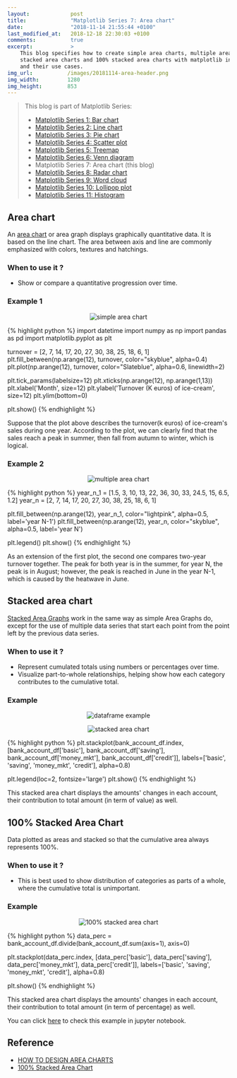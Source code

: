 ```yaml
---
layout:             post
title:              "Matplotlib Series 7: Area chart"
date:               "2018-11-14 21:55:44 +0100"
last_modified_at:   2018-12-18 22:30:03 +0100
comments:           true
excerpt:            >
    This blog specifies how to create simple area charts, multiple area charts,
    stacked area charts and 100% stacked area charts with matplotlib in Python,
    and their use cases.
img_url:           /images/20181114-area-header.png
img_width:         1280
img_height:        853
---
```


> This blog is part of Matplotlib Series:
> * [Matplotlib Series 1: Bar chart][series1]
> * [Matplotlib Series 2: Line chart][series2]
> * [Matplotlib Series 3: Pie chart][series3]
> * [Matplotlib Series 4: Scatter plot][series4]
> * [Matplotlib Series 5: Treemap][series5]
> * [Matplotlib Series 6: Venn diagram][series6]
> * Matplotlib Series 7: Area chart (this blog)
> * [Matplotlib Series 8: Radar chart][series8]
> * [Matplotlib Series 9: Word cloud][series9]
> * [Matplotlib Series 10: Lollipop plot][series10]
> * [Matplotlib Series 11: Histogram][series11]

## Area chart
An [area chart][area chart] or area graph displays graphically quantitative data.
It is based on the line chart. The area between axis and line are commonly
emphasized with colors, textures and hatchings.

### When to use it ?
- Show or compare a quantitative progression over time.

### Example 1
<p align="center">
  <img alt="simple area chart"
  src="{{ site.baseurl }}/images/20181114-simple-area-chart.png"/>
</p>

{% highlight python %}
import datetime
import numpy as np
import pandas as pd
import matplotlib.pyplot as plt

turnover = [2, 7, 14, 17, 20, 27, 30, 38, 25, 18, 6, 1]
plt.fill_between(np.arange(12), turnover,
                 color="skyblue", alpha=0.4)
plt.plot(np.arange(12), turnover, color="Slateblue",
         alpha=0.6, linewidth=2)

plt.tick_params(labelsize=12)
plt.xticks(np.arange(12), np.arange(1,13))
plt.xlabel('Month', size=12)
plt.ylabel('Turnover (K euros) of ice-cream', size=12)
plt.ylim(bottom=0)

plt.show()
{% endhighlight %}

Suppose that the plot above describes the turnover(k euros) of ice-cream's
sales during one year. According to the plot, we can clearly find that the
sales reach a peak in summer, then fall from autumn to winter, which is logical.

### Example 2
<p align="center">
  <img alt="multiple area chart"
  src="{{ site.baseurl }}/images/20181114-multi-area-chart.png"/>
</p>

{% highlight python %}
year_n_1 = [1.5, 3, 10, 13, 22, 36, 30, 33, 24.5, 15, 6.5, 1.2]
year_n = [2, 7, 14, 17, 20, 27, 30, 38, 25, 18, 6, 1]

plt.fill_between(np.arange(12), year_n_1, color="lightpink",
                 alpha=0.5, label='year N-1')
plt.fill_between(np.arange(12), year_n, color="skyblue",
                 alpha=0.5, label='year N')

plt.legend()
plt.show()
{% endhighlight %}

As an extension of the first plot, the second one compares two-year turnover
together. The peak for both year is in the summer, for year N, the peak is in
August; however, the peak is reached in June in the year N-1, which is caused
by the heatwave in June.

## Stacked area chart
[Stacked Area Graphs][Stacked Area Graph] work in the same way as simple Area
Graphs do, except for the use of multiple data series that start each point
from the point left by the previous data series.

### When to use it ?
- Represent cumulated totals using numbers or percentages over time.
- Visualize part-to-whole relationships, helping show how each category
contributes to the cumulative total.

### Example
<p align="center">
  <img alt="dataframe example"
  src="{{ site.baseurl }}/images/20181114-df.png"/>
</p>

<p align="center">
  <img alt="stacked area chart"
  src="{{ site.baseurl }}/images/20181114-stacked-area-chart.png"/>
</p>

{% highlight python %}
plt.stackplot(bank_account_df.index,
              [bank_account_df['basic'], bank_account_df['saving'],
               bank_account_df['money_mkt'], bank_account_df['credit']],
              labels=['basic', 'saving', 'money_mkt', 'credit'],
              alpha=0.8)

plt.legend(loc=2, fontsize='large')
plt.show()
{% endhighlight %}

This stacked area chart displays the amounts' changes in each account, their
contribution to total amount (in term of value) as well.

## 100% Stacked Area Chart
Data plotted as areas and stacked so that the cumulative area always represents
100%.

### When to use it ?
- This is best used to show distribution of categories as parts of a whole,
where the cumulative total is unimportant.

### Example
<p align="center">
  <img alt="100% stacked area chart"
  src="{{ site.baseurl }}/images/20181114-full-stacked-area-chart.png"/>
</p>

{% highlight python %}
data_perc = bank_account_df.divide(bank_account_df.sum(axis=1), axis=0)

plt.stackplot(data_perc.index,
              [data_perc['basic'], data_perc['saving'],
               data_perc['money_mkt'], data_perc['credit']],
              labels=['basic', 'saving', 'money_mkt', 'credit'],
              alpha=0.8)

plt.show()
{% endhighlight %}

This stacked area chart displays the amounts' changes in each account, their
contribution to total amount (in term of percentage) as well.

You can click [here][notebook] to check this example in jupyter notebook.

## Reference
- [HOW TO DESIGN AREA CHARTS][r1]
- [100% Stacked Area Chart][r2]

[area chart]: https://en.wikipedia.org/wiki/Area_chart
[Stacked Area Graph]: https://datavizcatalogue.com/methods/stacked_area_graph.html
[notebook]: https://github.com/jingwen-z/python-playground/blob/master/plotting_and_visualization/area_chart.ipynb
[r1]: https://visage.co/data-visualization-101-area-charts/
[r2]: https://exceljet.net/chart-type/100-stacked-area-chart
[series1]: https://jingwen-z.github.io/data-viz-with-matplotlib-series1-bar-chart/
[series2]: https://jingwen-z.github.io/data-viz-with-matplotlib-series2-line-chart/
[series3]: https://jingwen-z.github.io/data-viz-with-matplotlib-series3-pie-chart/
[series4]: https://jingwen-z.github.io/data-viz-with-matplotlib-series4-scatter-plot/
[series5]: https://jingwen-z.github.io/data-viz-with-matplotlib-series5-treemap/
[series6]: https://jingwen-z.github.io/data-viz-with-matplotlib-series6-venn-diagram/
[series8]: https://jingwen-z.github.io/data-viz-with-matplotlib-series8-radar-chart/
[series9]: https://jingwen-z.github.io/data-viz-with-matplotlib-series9-word-cloud/
[series10]: https://jingwen-z.github.io/data-viz-with-matplotlib-series10-lollipop-plot/
[series11]: https://jingwen-z.github.io/data-viz-with-matplotlib-series11-histogram/